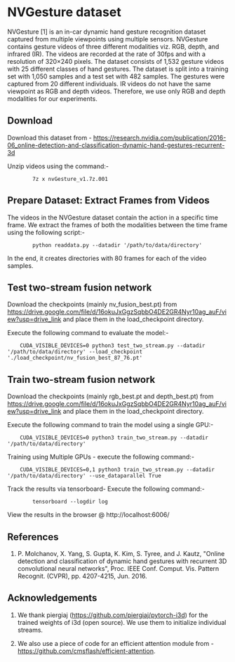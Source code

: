 # NVGesture dataset

NVGesture [1] is an in-car dynamic hand gesture recognition dataset captured from multiple viewpoints using multiple sensors. NVGesture contains gesture videos of three different modalities viz. RGB, depth, and infrared (IR). The videos are recorded at the rate of 30fps and with a resolution of 320×240 pixels. The dataset consists of 1,532 gesture videos with 25 different classes of hand gestures. The dataset is split into a training set with 1,050 samples and a test set with 482 samples. The gestures were captured from 20 different individuals. IR videos do not have the same viewpoint as RGB and depth videos. Therefore, we use only RGB and depth modalities for our experiments.

## Download

Download this dataset from - https://research.nvidia.com/publication/2016-06_online-detection-and-classification-dynamic-hand-gestures-recurrent-3d

Unzip videos using the command:-   

            7z x nvGesture_v1.7z.001


## Prepare Dataset: Extract Frames from Videos

The videos in the NVGesture dataset contain the action in a specific time frame. We extract the frames of both the modalities between the time frame using the following script:- 
            
            python readdata.py --datadir '/path/to/data/directory'

In the end, it creates directories with 80 frames for each of the video samples. 


## Test two-stream fusion network 

Download the checkpoints (mainly nv_fusion_best.pt) from https://drive.google.com/file/d/16okuJxGgzSqbbO4DE2GR4Nyr10ag_auF/view?usp=drive_link
and place them in the load_checkpoint directory. 
    
Execute the following command to evaluate the model:-

        CUDA_VISIBLE_DEVICES=0 python3 test_two_stream.py --datadir '/path/to/data/directory' --load_checkpoint './load_checkpoint/nv_fusion_best_87_76.pt'


## Train two-stream fusion network 

Download the checkpoints (mainly rgb_best.pt and depth_best.pt) from https://drive.google.com/file/d/16okuJxGgzSqbbO4DE2GR4Nyr10ag_auF/view?usp=drive_link
and place them in the load_checkpoint directory. 
    
Execute the following command to train the model using a single GPU:-

        CUDA_VISIBLE_DEVICES=0 python3 train_two_stream.py --datadir '/path/to/data/directory' 
    
Training using Multiple GPUs - execute the following command:- 

        CUDA_VISIBLE_DEVICES=0,1 python3 train_two_stream.py --datadir '/path/to/data/directory' --use_dataparallel True

Track the results via tensorboard- Execute the following command:-

            tensorboard --logdir log
            
View the results in the browser  @  http://localhost:6006/


## References

1. P. Molchanov, X. Yang, S. Gupta, K. Kim, S. Tyree, and J. Kautz, "Online detection and classification of dynamic hand gestures with recurrent 3D convolutional neural networks", Proc. IEEE Conf. Comput. Vis. Pattern Recognit. (CVPR), pp. 4207-4215, Jun. 2016.

## Acknowledgements

1. We thank piergiaj (https://github.com/piergiaj/pytorch-i3d) for the trained weights of i3d (open source). We use them to initialize individual streams.

2. We also use a piece of code for an efficient attention module from - https://github.com/cmsflash/efficient-attention.
